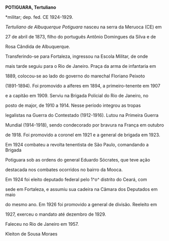 **POTIGUARA, Tertuliano**



\*militar; dep. fed. CE 1924-1929.



*Tertuliano de Albuquerque Potiguara* nasceu na serra da Meruoca (CE) em

27 de abril de 1873, filho do português Antônio Domingues da Silva e de

Rosa Cândida de Albuquerque.



Transferindo-se para Fortaleza, ingressou na Escola Militar, de onde

mais tarde seguiu para o Rio de Janeiro. Praça da arma de infantaria em

1889, colocou-se ao lado do governo do marechal Floriano Peixoto

(1891-1894). Foi promovido a alferes em 1894, a primeiro-tenente em 1907

e a capitão em 1909. Serviu na Brigada Policial do Rio de Janeiro, no

posto de major, de 1910 a 1914. Nesse período integrou as tropas

legalistas na Guerra do Contestado (1912-1916). Lutou na Primeira Guerra

Mundial (1914-1918), sendo condecorado por bravura na França em outubro

de 1918. Foi promovido a coronel em 1921 e a general de brigada em 1923.

Em 1924 combateu a revolta tenentista de São Paulo, comandando a Brigada

Potiguara sob as ordens do general Eduardo Sócrates, que teve ação

destacada nos combates ocorridos no bairro da Mooca.



Em 1924 foi eleito deputado federal pelo 1^o^ distrito do Ceará, com

sede em Fortaleza, e assumiu sua cadeira na Câmara dos Deputados em maio

do mesmo ano. Em 1926 foi promovido a general de divisão. Reeleito em

1927, exerceu o mandato até dezembro de 1929.



Faleceu no Rio de Janeiro em 1957.



Kleiton de Sousa Moraes



